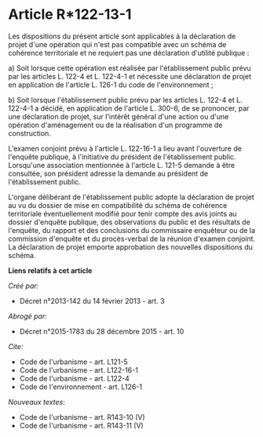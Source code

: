 # Article R*122-13-1

Les dispositions du présent article sont applicables à la déclaration de projet d'une opération qui n'est pas compatible avec
un schéma de cohérence territoriale et ne requiert pas une déclaration d'utilité publique : 

a) Soit lorsque cette opération est réalisée par l'établissement public prévu par les articles L. 122-4 et L. 122-4-1 et
nécessite une déclaration de projet en application de l'article L. 126-1 du code de l'environnement ; 

b) Soit lorsque l'établissement public prévu par les articles L. 122-4 et L. 122-4-1 a décidé, en application de l'article L.
300-6, de se prononcer, par une déclaration de projet, sur l'intérêt général d'une action ou d'une opération d'aménagement ou
de la réalisation d'un programme de construction. 

L'examen conjoint prévu à l'article L. 122-16-1 a lieu avant l'ouverture de l'enquête publique, à l'initiative du président
de l'établissement public. Lorsqu'une association mentionnée à l'article L. 121-5 demande à être consultée, son président
adresse la demande au président de l'établissement public. 

L'organe délibérant de l'établissement public adopte la déclaration de projet au vu du dossier de mise en compatibilité du
schéma de cohérence territoriale éventuellement modifié pour tenir compte des avis joints au dossier d'enquête publique, des
observations du public et des résultats de l'enquête, du rapport et des conclusions du commissaire enquêteur ou de la
commission d'enquête et du procès-verbal de la réunion d'examen conjoint. La déclaration de projet emporte approbation des
nouvelles dispositions du schéma.

**Liens relatifs à cet article**

_Créé par_:

  - Décret n°2013-142 du 14 février 2013 - art. 3

_Abrogé par_:

  - Décret n°2015-1783 du 28 décembre 2015 - art. 10

_Cite_:

  - Code de l'urbanisme - art. L121-5
  - Code de l'urbanisme - art. L122-16-1
  - Code de l'urbanisme - art. L122-4
  - Code de l'environnement - art. L126-1

_Nouveaux textes_:

  - Code de l'urbanisme - art. R143-10 (V)
  - Code de l'urbanisme - art. R143-11 (V)
